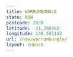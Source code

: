 ```yaml
---
title: WARRUMBUNGLE
state: NSW
postcode: 2828
latitude: -31.298962
longitude: 148.581142
url: /nsw/warrumbungle/
layout: suburb
---
```

